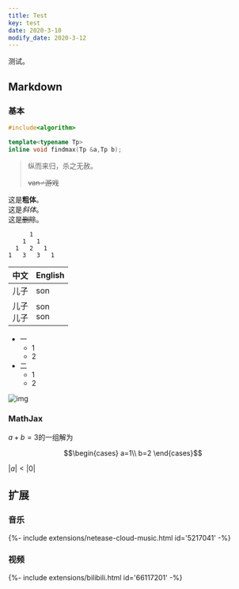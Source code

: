 ```yaml
---
title: Test
key: test
date: 2020-3-10
modify_date: 2020-3-12
---
```


测试。

<!--more-->

## Markdown

### 基本

```cpp
#include<algorithm>

template<typename Tp>
inline void findmax(Tp &a,Tp b);
```

> 纵而来归，杀之无赦。
>
> ~~van♂游戏~~

这是**粗体**。<br>
这是*斜体*。<br>
这是~~删除~~。

          1
        1   1
      1   2   1
    1   3   3   1

|中文|English|
|-|-|
|儿子|son|
|儿子<br>儿子|son<br>son|

- 一
  - 1
  - 2
- 二
  - 1
  - 2

![img](https://s2.ax1x.com/2020/02/07/12e35V.jpg)

### MathJax

$a+b=3$的一组解为

$$\begin{cases}
a=1\\
b=2
\end{cases}$$

$\vert a\vert<\vert 0\vert$

## 扩展

### 音乐

<div>{%- include extensions/netease-cloud-music.html id='5217041' -%}</div>

### 视频

<div>{%- include extensions/bilibili.html id='66117201' -%}</div>
